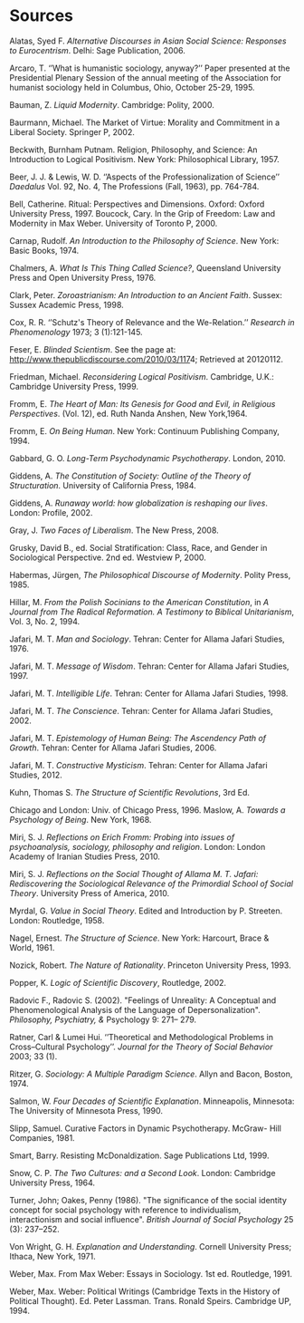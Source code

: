 Sources
=======

Alatas, Syed F. *Alternative Discourses in Asian Social Science:
Responses to Eurocentrism*. Delhi: Sage Publication, 2006.

Arcaro, T. ‘’What is humanistic sociology, anyway?’’ Paper presented at
the Presidential Plenary Session of the annual meeting of the
Association for humanist sociology held in Columbus, Ohio, October
25-29, 1995.

Bauman, Z. *Liquid Modernity*. Cambridge: Polity, 2000.

Baurmann, Michael. The Market of Virtue: Morality and Commitment in a
Liberal Society. Springer P, 2002.

Beckwith, Burnham Putnam. Religion, Philosophy, and Science: An
Introduction to Logical Positivism. New York: Philosophical Library,
1957.

Beer, J. J. & Lewis, W. D. ‘’Aspects of the Professionalization of
Science’’ *Daedalus* Vol. 92, No. 4, The Professions (Fall, 1963), pp.
764-784.

Bell, Catherine. Ritual: Perspectives and Dimensions. Oxford: Oxford
University Press, 1997.
Boucock, Cary. In the Grip of Freedom: Law and Modernity in Max Weber.
University of Toronto P, 2000.

Carnap, Rudolf. *An Introduction to the Philosophy of Science*. New
York: Basic Books, 1974.

Chalmers, A. *What Is This Thing Called Science?*, Queensland University
Press and Open University Press, 1976.

Clark, Peter. *Zoroastrianism: An Introduction to an Ancient Faith*.
Sussex: Sussex Academic Press, 1998.

Cox, R. R. ‘’Schutz's Theory of Relevance and the We-Relation.’’
*Research in Phenomenology* 1973; 3 (1):121-145.

Feser, E. *Blinded Scientism*. See the page at:
<http://www.thepublicdiscourse.com/2010/03/117>4; Retrieved at 20120112.

Friedman, Michael. *Reconsidering Logical Positivism*. Cambridge, U.K.:
Cambridge University Press, 1999.

Fromm, E. *The Heart of Man: Its Genesis for Good and Evil, in Religious
Perspectives*. (Vol. 12), ed. Ruth Nanda Anshen, New York,1964.

Fromm, E. *On Being Human*. New York: Continuum Publishing Company,
1994.

Gabbard, G. O. *Long-Term Psychodynamic Psychotherapy*. London, 2010.

Giddens, A. *The Constitution of Society: Outline of the Theory of*
*Structuration*. University of California Press, 1984.

Giddens, A. *Runaway world: how globalization is reshaping our lives*.
London: Profile, 2002.

Gray, J. *Two Faces of Liberalism*. The New Press, 2008.

Grusky, David B., ed. Social Stratification: Class, Race, and Gender in
Sociological Perspective. 2nd ed. Westview P, 2000.

Habermas, Jürgen, *The Philosophical Discourse of Modernity*. Polity
Press, 1985.

Hillar, M. *From the Polish Socinians to the American Constitution*, in
*A Journal from The Radical Reformation. A Testimony to Biblical*
*Unitarianism*, Vol. 3, No. 2, 1994.

Jafari, M. T. *Man and Sociology*. Tehran: Center for Allama Jafari
Studies, 1976.

Jafari, M. T. *Message of Wisdom*. Tehran: Center for Allama Jafari
Studies, 1997.

Jafari, M. T. *Intelligible Life*. Tehran: Center for Allama Jafari
Studies, 1998.

Jafari, M. T. *The Conscience*. Tehran: Center for Allama Jafari
Studies, 2002.

Jafari, M. T. *Epistemology of Human Being: The Ascendency Path of*
*Growth*. Tehran: Center for Allama Jafari Studies, 2006.

Jafari, M. T. *Constructive Mysticism*. Tehran: Center for Allama Jafari
Studies, 2012.

Kuhn, Thomas S. *The Structure of Scientific Revolutions*, 3rd Ed.

Chicago and London: Univ. of Chicago Press, 1996. Maslow, A. *Towards a
Psychology of Being*. New York, 1968.

Miri, S. J. *Reflections on Erich Fromm: Probing into issues of
psychoanalysis, sociology, philosophy and religion*. London: London
Academy of Iranian Studies Press, 2010.

Miri, S. J. *Reflections on the Social Thought of Allama M. T. Jafari:
Rediscovering the Sociological Relevance of the Primordial School of
Social Theory*. University Press of America, 2010.

Myrdal, G. *Value in Social Theory*. Edited and Introduction by P.
Streeten. London: Routledge, 1958.

Nagel, Ernest. *The Structure of Science*. New York: Harcourt, Brace &
World, 1961.

Nozick, Robert. *The Nature of Rationality*. Princeton University Press,
1993.

Popper, K. *Logic of Scientific Discovery*, Routledge, 2002.

Radovic F., Radovic S. (2002). "Feelings of Unreality: A Conceptual and
Phenomenological Analysis of the Language of Depersonalization".
*Philosophy, Psychiatry, &* Psychology 9: 271– 279.

Ratner, Carl & Lumei Hui. ‘’Theoretical and Methodological Problems in
Cross–Cultural Psychology’’. *Journal for the Theory of Social Behavior*
2003; 33 (1).

Ritzer, G. *Sociology: A Multiple Paradigm Science*. Allyn and Bacon,
Boston, 1974.

Salmon, W. *Four Decades of Scientific Explanation*. Minneapolis,
Minnesota: The University of Minnesota Press, 1990.

Slipp, Samuel. Curative Factors in Dynamic Psychotherapy. McGraw- Hill
Companies, 1981.

Smart, Barry. Resisting McDonaldization. Sage Publications Ltd, 1999.

Snow, C. P. *The Two Cultures: and a Second Look*. London: Cambridge
University Press, 1964.

Turner, John; Oakes, Penny (1986). "The significance of the social
identity concept for social psychology with reference to individualism,
interactionism and social influence". *British Journal of Social
Psychology* 25 (3): 237–252.

Von Wright, G. H. *Explanation and Understanding*. Cornell University
Press; Ithaca, New York, 1971.

Weber, Max. From Max Weber: Essays in Sociology. 1st ed. Routledge,
1991.

Weber, Max. Weber: Political Writings (Cambridge Texts in the History of
Political Thought). Ed. Peter Lassman. Trans. Ronald Speirs. Cambridge
UP, 1994.


